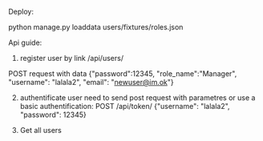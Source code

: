 Deploy:

python manage.py loaddata users/fixtures/roles.json 


Api guide:

1. register user by link /api/users/

POST request with data 
{"password":12345, "role_name":"Manager", "username": "lalala2", "email": "newuser@im.ok"}

2. authentificate user need to send post request with parametres or use a basic authentification:
POST /api/token/
{"username": "lalala2", "password": 12345}

3. Get all users 
